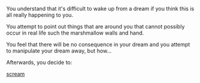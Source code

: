 You understand that it's difficult to wake up from a dream if you think this is all really happening to you.

You attempt to point out things that are around you that cannot possibly occur in real life such the marshmallow walls and hand.

You feel that there will be no consequence in your dream and you attempt to manipulate your dream away, but how...

Afterwards, you decide to:

[scream](../scream/scream.md)
